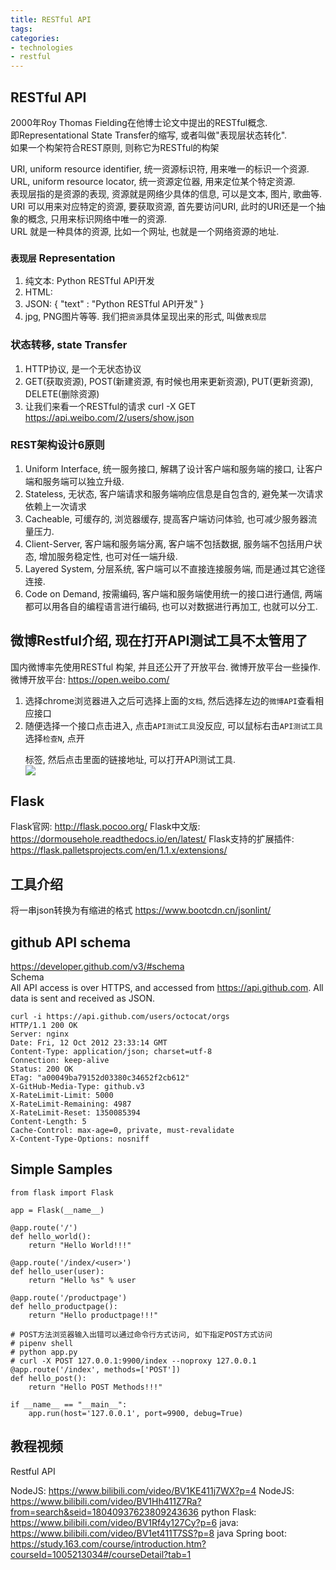 ```yaml
---
title: RESTful API
tags:
categories:
- technologies
- restful
---
```


## RESTful API
2000年Roy Thomas Fielding在他博士论文中提出的RESTful概念.  
即Representational State Transfer的缩写, 或者叫做"表现层状态转化".  
如果一个构架符合REST原则, 则称它为RESTful的构架


URI, uniform resource identifier, 统一资源标识符, 用来唯一的标识一个资源.  
URL, uniform resource locator, 统一资源定位器, 用来定位某个特定资源.  
表现层指的是资源的表现, 资源就是网络少具体的信息, 可以是文本, 图片, 歌曲等.
URI 可以用来对应特定的资源, 要获取资源, 首先要访问URI, 此时的URI还是一个抽象的概念, 只用来标识网络中唯一的资源.  
URL 就是一种具体的资源, 比如一个网址, 也就是一个网络资源的地址. 

### `表现层` Representation
1. 纯文本: Python RESTful API开发
2. HTML: <head><title>Python RESTful API开发</title></head>
3. JSON: { "text" : "Python RESTful API开发" }
4. jpg, PNG图片等等.
我们把`资源`具体呈现出来的形式, 叫做`表现层`

### 状态转移, state Transfer
1. HTTP协议, 是一个无状态协议
2. GET(获取资源), POST(新建资源, 有时候也用来更新资源), PUT(更新资源), DELETE(删除资源)
3. 让我们来看一个RESTful的请求
curl -X GET https://api.weibo.com/2/users/show.json

### REST架构设计6原则
1. Uniform Interface, 统一服务接口, 解耦了设计客户端和服务端的接口, 让客户端和服务端可以独立升级.  
2. Stateless, 无状态, 客户端请求和服务端响应信息是自包含的, 避免某一次请求依赖上一次请求
3. Cacheable, 可缓存的, 浏览器缓存, 提高客户端访问体验, 也可减少服务器流量压力.  
4. Client-Server, 客户端和服务端分离, 客户端不包括数据, 服务端不包括用户状态, 增加服务稳定性, 也可对任一端升级.  
5. Layered System, 分层系统, 客户端可以不直接连接服务端, 而是通过其它途径连接.
6. Code on Demand, 按需编码, 客户端和服务端使用统一的接口进行通信, 两端都可以用各自的编程语言进行编码, 也可以对数据进行再加工, 也就可以分工.  

## 微博Restful介绍, 现在打开API测试工具不太管用了
国内微博率先使用RESTful 构架, 并且还公开了开放平台. 微博开放平台一些操作.  
微博开放平台: https://open.weibo.com/  
1. 选择chrome浏览器进入之后可选择上面的`文档`, 然后选择左边的`微博API`查看相应接口
2. 随便选择一个接口点击进入, 点击`API测试工具`没反应, 可以鼠标右击`API测试工具`选择`检查N`, 点开<p></p>标签, 然后点击里面的链接地址, 可以打开API测试工具.  
![](1.PNG)


## **Flask**

Flask官网: http://flask.pocoo.org/
Flask中文版: https://dormousehole.readthedocs.io/en/latest/
Flask支持的扩展插件: https://flask.palletsprojects.com/en/1.1.x/extensions/


## 工具介绍
将一串json转换为有缩进的格式
https://www.bootcdn.cn/jsonlint/


## github API schema
https://developer.github.com/v3/#schema  
Schema  
All API access is over HTTPS, and accessed from https://api.github.com. All data is sent and received as JSON.  

	curl -i https://api.github.com/users/octocat/orgs
	HTTP/1.1 200 OK
	Server: nginx
	Date: Fri, 12 Oct 2012 23:33:14 GMT
	Content-Type: application/json; charset=utf-8
	Connection: keep-alive
	Status: 200 OK
	ETag: "a00049ba79152d03380c34652f2cb612"
	X-GitHub-Media-Type: github.v3
	X-RateLimit-Limit: 5000
	X-RateLimit-Remaining: 4987
	X-RateLimit-Reset: 1350085394
	Content-Length: 5
	Cache-Control: max-age=0, private, must-revalidate
	X-Content-Type-Options: nosniff

## Simple Samples

	from flask import Flask
	
	app = Flask(__name__)
	
	@app.route('/')
	def hello_world():
	    return "Hello World!!!"
	
	@app.route('/index/<user>')
	def hello_user(user):
	    return "Hello %s" % user
	
	@app.route('/productpage')
	def hello_productpage():
	    return "Hello productpage!!!"
	
	# POST方法浏览器输入出错可以通过命令行方式访问, 如下指定POST方式访问
	# pipenv shell
	# python app.py
	# curl -X POST 127.0.0.1:9900/index --noproxy 127.0.0.1
	@app.route('/index', methods=['POST'])
	def hello_post():
	    return "Hello POST Methods!!!"
	
	if __name__ == "__main__":
	    app.run(host='127.0.0.1', port=9900, debug=True)


## 教程视频

Restful API

NodeJS:			https://www.bilibili.com/video/BV1KE411j7WX?p=4
NodeJS:			https://www.bilibili.com/video/BV1Hh411Z7Ra?from=search&seid=18040937623809243636
python Flask:	https://www.bilibili.com/video/BV1Rf4y127Cy?p=6
java:			https://www.bilibili.com/video/BV1et411T7SS?p=8
java Spring boot: https://study.163.com/course/introduction.htm?courseId=1005213034#/courseDetail?tab=1

